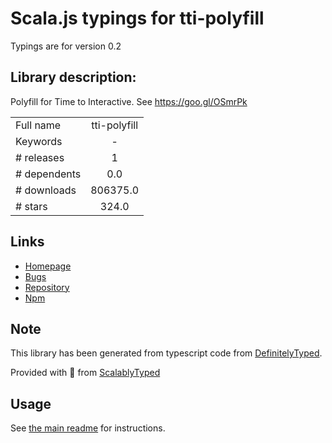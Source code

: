 
# Scala.js typings for tti-polyfill

Typings are for version 0.2

## Library description:
Polyfill for Time to Interactive. See https://goo.gl/OSmrPk

|                    |                 |
| ------------------ | :-------------: |
| Full name          | tti-polyfill |
| Keywords           | - |
| # releases         | 1 |
| # dependents       | 0.0 |
| # downloads        | 806375.0 |
| # stars            | 324.0 |

## Links
- [Homepage](https://github.com/GoogleChrome/tti-polyfill#readme)
- [Bugs](https://github.com/GoogleChrome/tti-polyfill/issues)
- [Repository](https://github.com/GoogleChrome/tti-polyfill)
- [Npm](https://www.npmjs.com/package/tti-polyfill)
    


## Note
This library has been generated from typescript code from [DefinitelyTyped](https://definitelytyped.org).

Provided with :purple_heart: from [ScalablyTyped](https://github.com/oyvindberg/ScalablyTyped)

## Usage
See [the main readme](../../readme.md) for instructions.


